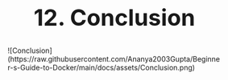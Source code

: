 <h1 style=font-size:45px align='center'>12. Conclusion</h1>
<figure markdown>
  ![Conclusion](https://raw.githubusercontent.com/Ananya2003Gupta/Beginner-s-Guide-to-Docker/main/docs/assets/Conclusion.png)
</figure>